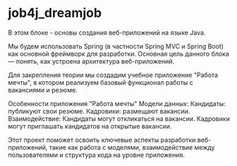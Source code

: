 # job4j_dreamjob

В этом блоке - основы создания веб-приложений на языке Java.

Мы будем использовать Spring (в частности Spring MVC и Spring Boot) как основной фреймворк для разработки.
Основная цель данного блока — понять, как устроена архитектура веб-приложений.

Для закрепления теории мы создадим учебное приложение "Работа мечты", в котором реализуем базовый функционал работы с вакансиями и резюме.

Особенности приложения "Работа мечты"
  Модели данных:
    Кандидаты: публикуют свои резюме.
    Кадровики: размещают вакансии.
  Взаимодействие:
    Кандидаты могут откликаться на вакансии.
    Кадровики могут приглашать кандидатов на открытые вакансии.
    
Этот проект поможет освоить ключевые аспекты разработки веб-приложений, такие как работа с моделями, взаимодействие между пользователями и структура кода на уровне приложения.
